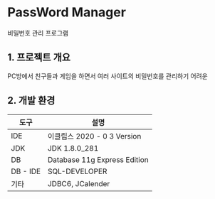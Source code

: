 # PassWord Manager
비밀번호 관리 프로그램 


## 1. 프로젝트 개요 
PC방에서 친구들과 게임을 하면서 여러 사이트의 비밀번호를 관리하기 어려운   


## 2. 개발 환경
| 도구 | 설명 |
| ------------ | ------------- |
| IDE | 이클립스  2020 -  0 3 Version |
| JDK |  JDK 1.8.0_281 |
| DB | Database 11g Express Edition |
| DB - IDE | SQL-DEVELOPER |
| 기타 | JDBC6, JCalender |





